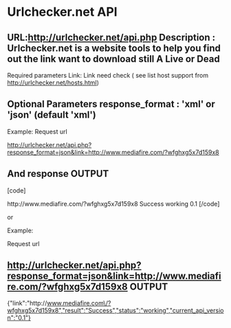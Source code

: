 Urlchecker.net API
==========
URL:http://urlchecker.net/api.php
Description : Urlchecker.net is a website tools to help you find out the link want to download still A Live or Dead
----------------------------------------------------------------------------------------

Required parameters
Link: Link need check ( see list host support from http://urlchecker.net/hosts.html)


Optional Parameters
response_format : 'xml' or 'json' (default 'xml')
----------------------------------------------------------------------------------------

Example:
Request url

http://urlchecker.net/api.php?response_format=json&link=http://www.mediafire.com/?wfghxg5x7d159x8

And response
OUTPUT
----------------------------------------------------------------------------------------
[code]
<response>
<link>http://www.mediafire.com/?wfghxg5x7d159x8</link>
<result>Success</result>
<status>working</status>
<current_api_version>0.1</current_api_version>
</response>
[/code]

or

Example:

Request url

http://urlchecker.net/api.php?response_format=json&link=http://www.mediafire.com/?wfghxg5x7d159x8
OUTPUT
----------------------------------------------------------------------------------------

{"link":"http:\/\/www.mediafire.com\/?wfghxg5x7d159x8","result":"Success","status":"working","current_api_version":"0.1"}
